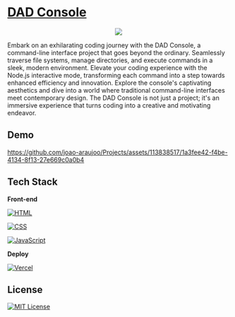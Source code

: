 # [DAD Console](https://dad-console.vercel.app/)

<div align="center">
 <img src="https://github.com/joao-araujoo/Projects/assets/113838517/c3232f91-59c8-49c4-b3cc-faabff52ad66" align="center" >
</div>

Embark on an exhilarating coding journey with the DAD Console, a command-line interface project that goes beyond the ordinary. Seamlessly traverse file systems, manage directories, and execute commands in a sleek, modern environment. Elevate your coding experience with the Node.js interactive mode, transforming each command into a step towards enhanced efficiency and innovation. Explore the console's captivating aesthetics and dive into a world where traditional command-line interfaces meet contemporary design. The DAD Console is not just a project; it's an immersive experience that turns coding into a creative and motivating endeavor.

## Demo

https://github.com/joao-araujoo/Projects/assets/113838517/1a3fee42-f4be-4134-8f13-27e669c0a0b4

## Tech Stack

**Front-end**

[![HTML](https://img.shields.io/badge/HTML5-E34F26?style=for-the-badge&logo=html5&logoColor=white)](https://developer.mozilla.org/en-US/docs/Web/Guide/HTML/HTML5)

[![CSS](https://img.shields.io/badge/CSS3-1572B6?style=for-the-badge&logo=css3&logoColor=white)](https://developer.mozilla.org/en-US/docs/Web/CSS)

[![JavaScript](https://img.shields.io/badge/JavaScript-F7DF1E?style=for-the-badge&logo=javascript&logoColor=black)](https://developer.mozilla.org/en-US/docs/Web/JavaScript)

**Deploy**

[![Vercel](https://img.shields.io/badge/Vercel-000000?style=for-the-badge&logo=netlify&logoColor=white)](https://www.vercel.com/)

## License

[![MIT License](https://img.shields.io/badge/License-MIT-green.svg)](https://github.com/joao-araujoo/Projects/blob/main/LICENSE)
